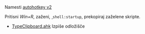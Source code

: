 Namesti [autohotkey v2](https://www.autohotkey.com/download/ahk-v2.exe)

Pritisni *Win+R*, zaženi, ¸`shell:startup`, prekopiraj zaželene skripte.


- [TypeClipboard.ahk](https://github.com/SRP-B/Scripts/tree/master/autohotkey/TypeClipboard.ahk) Izpiše odložišče
